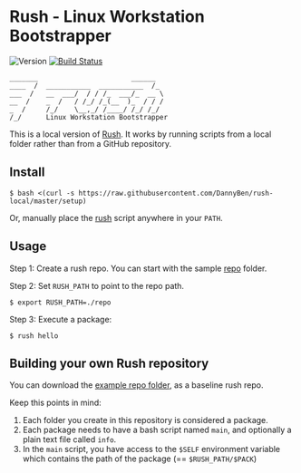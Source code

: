 Rush - Linux Workstation Bootstrapper
==================================================

![Version](https://img.shields.io/badge/version-0.1.2-blue.svg)
[![Build Status](https://travis-ci.com/DannyBen/rush-local.svg?branch=master)](https://travis-ci.com/DannyBen/rush-local)

```
_______                       ______  
____  /  ___________  ___________  /_ 
___  /   __  ___/  / / /_  ___/_  __ \
__  /    _  /   / /_/ /_(__  )_  / / /
_  /     /_/    \__,_/ /____/ /_/ /_/ 
/_/      Linux Workstation Bootstrapper
```


This is a local version of [Rush][1]. It works by running scripts from a local
folder rather than from a GitHub repository.


Install
--------------------------------------------------

    $ bash <(curl -s https://raw.githubusercontent.com/DannyBen/rush-local/master/setup)

Or, manually place the [rush](rush) script anywhere in your `PATH`.


Usage
--------------------------------------------------

Step 1: Create a rush repo. You can start with the sample [repo](/repo) folder.

Step 2: Set `RUSH_PATH` to point to the repo path.

    $ export RUSH_PATH=./repo

Step 3: Execute a package:

    $ rush hello


Building your own Rush repository
--------------------------------------------------

You can download the [example repo folder](/repo), as a baseline rush repo.

Keep this points in mind:

1. Each folder you create in this repository is considered a package.
2. Each package needs to have a bash script named `main`, and optionally
   a plain text file called `info`.
4. In the `main` script, you have access to the `$SELF` environment variable
   which contains the path of the package (== `$RUSH_PATH/$PACK`)



[1]: https://github.com/dannyben/rush-command
